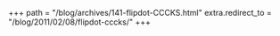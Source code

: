 +++
path = "/blog/archives/141-flipdot-CCCKS.html"
extra.redirect_to = "/blog/2011/02/08/flipdot-cccks/"
+++
